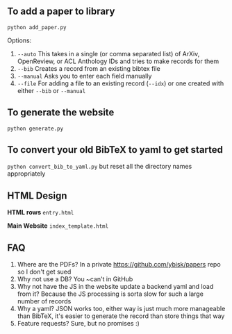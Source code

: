 ## To add a paper to library
`python add_paper.py`

Options:
1. `--auto` This takes in a single (or comma separated list) of ArXiv, OpenReview, or ACL Anthology IDs and tries to make records for them
2. `--bib` Creates a record from an existing bibtex file
3. `--manual` Asks you to enter each field manually
4. `--file` For adding a file to an existing record (`--idx`) or one created with either `--bib` or `--manual`


## To generate the website
`python generate.py` 

## To convert your old BibTeX to yaml to get started
`python convert_bib_to_yaml.py` but reset all the directory names appropriately

## HTML Design
**HTML rows**
`entry.html`

**Main Website**
`index_template.html`


## FAQ
1. Where are the PDFs? In a private https://github.com/ybisk/papers repo so I don't get sued
2. Why not use a DB? You ~can't in GitHub
3. Why not have the JS in the website update a backend yaml and load from it?  Because the JS processing is sorta slow for such a large number of records
4. Why a yaml? JSON works too, either way is just much more manageable than BibTeX, it's easier to generate the record than store things that way
5. Feature requests? Sure, but no promises :) 

